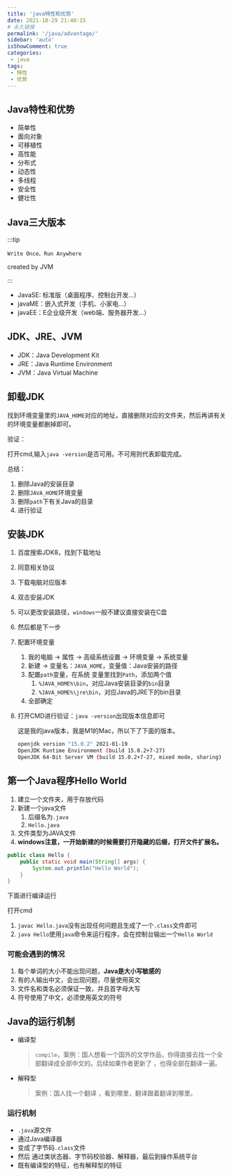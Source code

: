 ```yaml
---
title: 'java特性和优势'
date: 2021-10-29 21:40:15
# 永久链接
permalink: '/java/advantage/'
sidebar: 'auto'
isShowComment: true
categories:
 - java
tags:
 - 特性
 - 优势
---
```




## Java特性和优势

-   简单性
-   面向对象
-   可移植性
-   高性能
-   分布式
-   动态性
-   多线程
-   安全性
-   健壮性



## Java三大版本

:::tip

`Write Once、Run Anywhere`

created by JVM

:::



-   JavaSE: 标准版（桌面程序、控制台开发...）
-   javaME：嵌入式开发（手机、小家电...）
-   javaEE：E企业级开发（web端、服务器开发...）



## JDK、JRE、JVM

-   JDK：Java Development Kit
-   JRE：Java Runtime Environment
-   JVM：Java Virtual Machine



## 卸载JDK

找到环境变量里的`JAVA_HOME`对应的地址，直接删除对应的文件夹，然后再讲有关的环境变量都删掉即可。

验证：

打开cmd,输入`java -version`是否可用。不可用则代表卸载完成。



总结：

1.   删除Java的安装目录
2.   删除`JAVA_HOME`环境变量
3.   删除`path`下有关Java的目录
4.   进行验证



## 安装JDK

1.   百度搜索JDK8，找到下载地址

2.   同意相关协议

3.   下载电脑对应版本

4.   双击安装JDK

5.   可以更改安装路径，`windows`一般不建议直接安装在C盘

6.   然后都是下一步

7.   配置环境变量

     1.   我的电脑 -> 属性 -> 高级系统设置 -> 环境变量 -> 系统变量
     2.   新建 -> 变量名：`JAVA_HOME`，变量值：Java安装的路径
     3.   配置`path`变量，在系统 变量里找到`Path`，添加两个值
          1.   `%JAVA_HOME%\bin`，对应Java安装目录的`bin`目录
          2.   `%JAVA_HOME%\jre\bin`，对应Java的JRE下的bin目录
     4.   全部确定

8.   打开CMD进行验证：`java -version`出现版本信息即可

     这是我的java版本，我是M1的Mac，所以下了下面的版本。

     ```bash
     openjdk version "15.0.2" 2021-01-19
     OpenJDK Runtime Environment (build 15.0.2+7-27)
     OpenJDK 64-Bit Server VM (build 15.0.2+7-27, mixed mode, sharing)
     ```

     

## 第一个Java程序Hello World

1.   建立一个文件夹，用于存放代码
2.   新建一个java文件
     1.   后缀名为`.java`
     2.   `Hello.java`
3.   文件类型为JAVA文件
4.   **windows注意，一开始新建的时候需要打开隐藏的后缀，打开文件扩展名。**

```java
public class Hello {
    public static void main(String[] args) {
        System.out.println("Hello World");
    }
}
```

下面进行编译运行

打开cmd

1.   `javac Hello.java`没有出现任何问题且生成了一个`.class`文件即可
2.   `java Hello`使用`java`命令来运行程序，会在控制台输出一个`Hello World`



### 可能会遇到的情况

1.   每个单词的大小不能出现问题，**Java是大小写敏感的**
2.   有的人输出中文，会出现问题，尽量使用英文
3.   文件名和类名必须保证一致，并且首字母大写
4.   符号使用了中文，必须使用英文的符号



## Java的运行机制

-   编译型

    >   `compile`，案例：国人想看一个国外的文学作品，你得直接去找一个全部翻译成全部中文的。后续如果作者更新了 ，也得全部在翻译一遍。

-   解释型

    >   案例：国人找一个翻译 ，看到哪里，翻译跟着翻译到哪里。



### 运行机制

-   `.java`源文件
-   通过Java编译器
-   变成了字节码`.class`文件
-   然后 通过类状态器、字节码校验器、解释器，最后到操作系统平台
-   既有编译型的特征，也有解释型的特征

